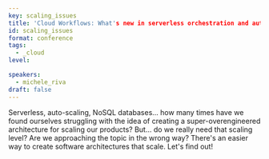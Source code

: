 ```yaml
---
key: scaling_issues
title: 'Cloud Workflows: What's new in serverless orchestration and automation'
id: scaling_issues
format: conference
tags:
  - _cloud
level: 

speakers:
  - michele_riva
draft: false
---
```


Serverless, auto-scaling, NoSQL databases... how many times have we found ourselves struggling with the idea of creating a super-overengineered architecture for scaling our products? But... do we really need that scaling level? Are we approaching the topic in the wrong way? There's an easier way to create software architectures that scale. Let's find out!
